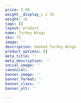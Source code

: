 ```yaml
---
price: 5.09
weight__display_: 1 lb
weight: 16
tags: []
layout: product
name: Turkey Wings
sku: 72
image: ''
description: Smoked Turkey Wings
product_options: []
meta_title: ''
meta_description: ''
social_image: ''
canonical: ''
banner_image: ''
banner_format: ''
banner_class: ''
banner_alt: ''

---
```

